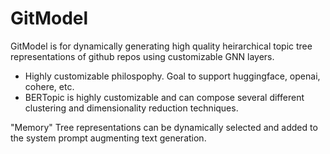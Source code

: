 # GitModel
GitModel is for dynamically generating high quality heirarchical topic tree representations of github repos using customizable GNN layers. 

- Highly customizable philospophy. Goal to support huggingface, openai, cohere, etc.
- BERTopic is highly customizable and can compose several different clustering and dimensionality reduction techniques.


"Memory" Tree representations can be dynamically selected and added to the system prompt augmenting text generation. 
